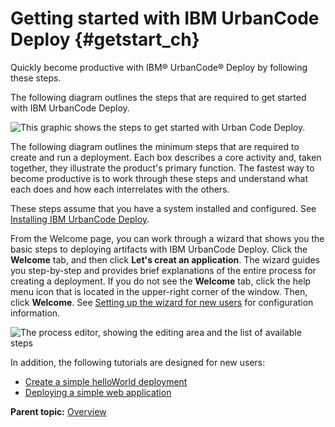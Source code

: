 # Getting started with IBM UrbanCode Deploy {#getstart_ch}

Quickly become productive with IBM® UrbanCode® Deploy by following these steps.

The following diagram outlines the steps that are required to get started with IBM UrbanCode Deploy.

![This graphic shows the steps to get started with Urban Code Deploy.](../images/getting%20started_ucd620.gif)

The following diagram outlines the minimum steps that are required to create and run a deployment. Each box describes a core activity and, taken together, they illustrate the product's primary function. The fastest way to become productive is to work through these steps and understand what each does and how each interrelates with the others.

These steps assume that you have a system installed and configured. See [Installing IBM UrbanCode Deploy](../../com.ibm.udeploy.install.doc/topics/install_ch.md).

From the Welcome page, you can work through a wizard that shows you the basic steps to deploying artifacts with IBM UrbanCode Deploy. Click the **Welcome** tab, and then click **Let's creat an application**. The wizard guides you step-by-step and provides brief explanations of the entire process for creating a deployment. If you do not see the **Welcome** tab, click the help menu icon that is located in the upper-right corner of the window. Then, click **Welcome**. See [Setting up the wizard for new users](config_wizard.md#) for configuration information.

![The process editor, showing the
      editing area and the list of available steps](../images/level1-interact.gif)

In addition, the following tutorials are designed for new users:

-   [Create a simple helloWorld deployment](../../com.ibm.udeploy.tutorial.doc/topics/quickstart_abstract.md#)
-   [Deploying a simple web application](../../com.ibm.udeploy.tutorial.doc/topics/webapp_abstract.md#)

**Parent topic:** [Overview](../topics/c_node_overview.md)

